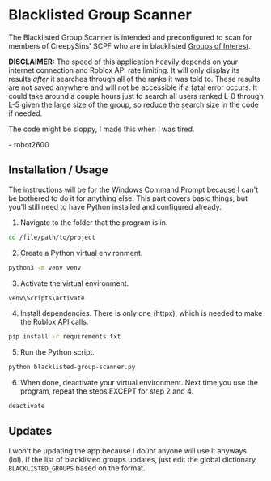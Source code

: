 # Blacklisted Group Scanner

The Blacklisted Group Scanner is intended and preconfigured to scan for members of CreepySins' SCPF who are in blacklisted [Groups of Interest](https://trello.com/b/alydkLVe/dea-group-of-interest-database).

**DISCLAIMER:** The speed of this application heavily depends on your internet connection and Roblox API rate limiting. It will only display its results *after* it searches through all of the ranks it was told to. These results are not saved anywhere and will not be accessible if a fatal error occurs. It could take around a couple hours just to search all users ranked L-0 through L-5 given the large size of the group, so reduce the search size in the code if needed.

The code might be sloppy, I made this when I was tired.

\- robot2600

## Installation / Usage
The instructions will be for the Windows Command Prompt because I can't be bothered to do it for anything else. This part covers basic things, but you'll still need to have Python installed and configured already.

1. Navigate to the folder that the program is in.
```bash
cd /file/path/to/project
```

2. Create a Python virtual environment.
```bash
python3 -m venv venv
```

3. Activate the virtual environment.
```bash
venv\Scripts\activate
```

4. Install dependencies. There is only one (httpx), which is needed to make the Roblox API calls.
```bash
pip install -r requirements.txt
```

5. Run the Python script.
```bash
python blacklisted-group-scanner.py
```

6. When done, deactivate your virtual environment. Next time you use the program, repeat the steps EXCEPT for step 2 and 4.
```bash
deactivate
```

## Updates
I won't be updating the app because I doubt anyone will use it anyways (lol). If the list of blacklisted groups updates, just edit the global dictionary `BLACKLISTED_GROUPS` based on the format.
